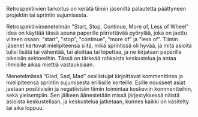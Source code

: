 Retrospektiivien tarkoitus on kerätä tiimin jäseniltä palautetta päättyneen projektin tai sprintin sujumisesta. 

Retrospektiivimenetelmän "Start, Stop, Continue, More of, Less of Wheel" idea on käyttää tässä apuna paperille piirrettävää pyörylää, joka on jaettu viiteen osaan: "start", "stop", "continue", "more of" ja "less of". Tiimin jäsenet kertovat mielipiteensä siitä, mikä sprintissä oli hyvää, ja mitä asioita tulisi lisätä tai vähentää, tai aloittaa tai lopettaa, ja ne kirjataan paperille oikeisiin sektoreihin. Tässä on tärkeää rohkaista keskustelua ja antaa ihmisille aikaa miettiä vastauksiaan.

Menetelmässä  ”Glad, Sad, Mad” osallistujat kirjoittavat kommenttinsa ja mielipiteensä sprintin sujumisesta erillisille korteille. Esille nousseet asiat jaetaan positiivisiin ja negatiivisiin tiimin toimintaa koskeviin kommentteihin, sekä yleisempiin. Sen jälkeen äänestetään missä järjestyksessä näistä asioista keskustellaan, ja keskustelua jatketaan, kunnes kaikki on käsitelty tai aika loppuu. 


